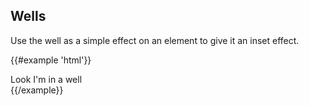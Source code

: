 ## Wells

Use the well as a simple effect on an element to give it an inset effect.

{{#example 'html'}}
<div class="well">
  Look I'm in a well
</div>
{{/example}}
